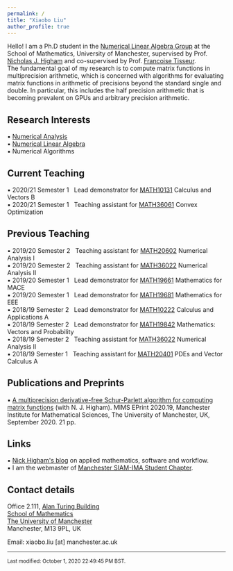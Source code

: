 ```yaml
---
permalink: /
title: "Xiaobo Liu"
author_profile: true
---
```

Hello! I am a Ph.D student in the [Numerical Linear Algebra Group](https://nla-group.org/) at the School of Mathematics, University of Manchester, supervised by Prof. [Nicholas J. Higham](http://www.maths.manchester.ac.uk/~higham/index.php) and co-supervised by Prof. [Francoise Tisseur](http://www.maths.manchester.ac.uk/~ftisseur/).  
The fundamental goal of my research is to compute matrix functions in multiprecision arithmetic, which is concerned with algorithms for evaluating matrix functions in arithmetic of precisions beyond the standard single and double. In particular, this includes the half precision arithmetic that is becoming prevalent on GPUs and arbitrary precision arithmetic.

## Research Interests
▪ [Numerical Analysis](https://www.maths.manchester.ac.uk/research/themes/numerical-analysis-and-scientific-computing/)  
▪ [Numerical Linear Algebra](https://www.maths.manchester.ac.uk/research/expertise/numerical-linear-algebra/)  
▪ Numerical Algorithms

## Current Teaching
▪ 2020/21 Semester 1 &nbsp; Lead demonstrator for [MATH10131](https://www.maths.manchester.ac.uk/student-intranet/my-study/undergraduate/course-requirements/?unitcode=MATH10131) Calculus and Vectors B   
▪ 2020/21 Semester 1 &nbsp; Teaching assistant for [MATH36061](https://www.maths.manchester.ac.uk/student-intranet/my-study/undergraduate/course-requirements/?unitcode=MATH36061) Convex Optimization  
## Previous Teaching
▪ 2019/20 Semester 2 &nbsp; Teaching assistant for [MATH20602](https://www.maths.manchester.ac.uk/student-intranet/my-study/undergraduate/course-requirements/?unitcode=MATH20602) Numerical Analysis I  
▪ 2019/20 Semester 2 &nbsp; Teaching assistant for [MATH36022](https://www.maths.manchester.ac.uk/student-intranet/my-study/undergraduate/course-requirements/?unitcode=MATH36022) Numerical Analysis II  
▪ 2019/20 Semester 1 &nbsp; Lead demonstrator for [MATH19661](https://www.maths.manchester.ac.uk/student-intranet/my-study/undergraduate/course-requirements/?unitcode=MATH19661) Mathematics for MACE  
▪ 2019/20 Semester 1 &nbsp; Lead demonstrator for [MATH19681](https://www.maths.manchester.ac.uk/student-intranet/my-study/undergraduate/course-requirements/?unitcode=MATH19681) Mathematics for EEE  
▪ 2018/19 Semester 2 &nbsp; Lead demonstrator for [MATH10222](https://www.maths.manchester.ac.uk/student-intranet/my-study/undergraduate/course-requirements/?unitcode=MATH10222) Calculus and Applications A  
▪ 2018/19 Semester 2 &nbsp; Lead demonstrator for [MATH19842](https://www.maths.manchester.ac.uk/student-intranet/my-study/undergraduate/course-requirements/?unitcode=MATH19842) Mathematics: Vectors and Probability  
▪ 2018/19 Semester 2 &nbsp; Teaching assistant for [MATH36022](https://www.maths.manchester.ac.uk/student-intranet/my-study/undergraduate/course-requirements/?unitcode=MATH36022) Numerical Analysis II  
▪ 2018/19 Semester 1 &nbsp; Teaching assistant for [MATH20401](https://www.maths.manchester.ac.uk/student-intranet/my-study/undergraduate/course-requirements/?unitcode=MATH20401) PDEs and Vector Calculus A

## Publications and Preprints 
▪ [A multiprecision derivative-free Schur-Parlett algorithm for computing matrix functions](http://eprints.maths.manchester.ac.uk/2781/) (with N. J. Higham). MIMS EPrint 2020.19, Manchester Institute for Mathematical Sciences, The University of Manchester, UK, September 2020. 21 pp.

## Links
▪ [Nick Higham's blog](https://nhigham.com/) on applied mathematics, software and workflow.   
▪ I am the webmaster of [Manchester SIAM-IMA Student Chapter](https://www.maths.manchester.ac.uk/~siam/).  

## Contact details
Office 2.111, [Alan Turing Building](http://www.maths.manchester.ac.uk/our-research/facilities/infrastructure/)  
[School of Mathematics](http://www.maths.manchester.ac.uk/)  
[The University of Manchester](https://www.manchester.ac.uk/)  
Manchester, M13 9PL, UK  

Email: xiaobo.liu [at] manchester.ac.uk   
_______________________________________________________________________________________________________________________________________________    
<sub> Last modified: October 1, 2020 22:49:45 PM BST. </sub>
